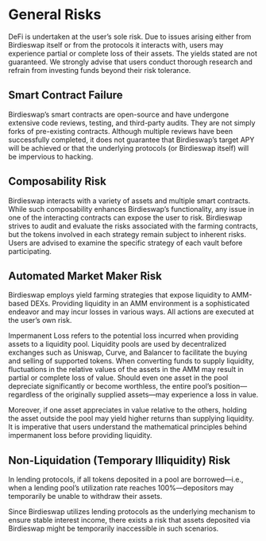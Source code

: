 # General Risks

DeFi is undertaken at the user’s sole risk. Due to issues arising either from Birdieswap itself or from the protocols it interacts with, users may experience partial or complete loss of their assets. The yields stated are not guaranteed. We strongly advise that users conduct thorough research and refrain from investing funds beyond their risk tolerance.

## Smart Contract Failure

Birdieswap’s smart contracts are open-source and have undergone extensive code reviews, testing, and third-party audits. They are not simply forks of pre-existing contracts. Although multiple reviews have been successfully completed, it does not guarantee that Birdieswap’s target APY will be achieved or that the underlying protocols (or Birdieswap itself) will be impervious to hacking.

## Composability Risk

Birdieswap interacts with a variety of assets and multiple smart contracts. While such composability enhances Birdieswap’s functionality, any issue in one of the interacting contracts can expose the user to risk. Birdieswap strives to audit and evaluate the risks associated with the farming contracts, but the tokens involved in each strategy remain subject to inherent risks. Users are advised to examine the specific strategy of each vault before participating.

## Automated Market Maker Risk

Birdieswap employs yield farming strategies that expose liquidity to AMM-based DEXs. Providing liquidity in an AMM environment is a sophisticated endeavor and may incur losses in various ways. All actions are executed at the user’s own risk.

Impermanent Loss refers to the potential loss incurred when providing assets to a liquidity pool. Liquidity pools are used by decentralized exchanges such as Uniswap, Curve, and Balancer to facilitate the buying and selling of supported tokens. When converting funds to supply liquidity, fluctuations in the relative values of the assets in the AMM may result in partial or complete loss of value. Should even one asset in the pool depreciate significantly or become worthless, the entire pool’s position—regardless of the originally supplied assets—may experience a loss in value.

Moreover, if one asset appreciates in value relative to the others, holding the asset outside the pool may yield higher returns than supplying liquidity. It is imperative that users understand the mathematical principles behind impermanent loss before providing liquidity.

## Non-Liquidation (Temporary Illiquidity) Risk

In lending protocols, if all tokens deposited in a pool are borrowed—i.e., when a lending pool’s utilization rate reaches 100%—depositors may temporarily be unable to withdraw their assets.

Since Birdieswap utilizes lending protocols as the underlying mechanism to ensure stable interest income, there exists a risk that assets deposited via Birdieswap might be temporarily inaccessible in such scenarios.
